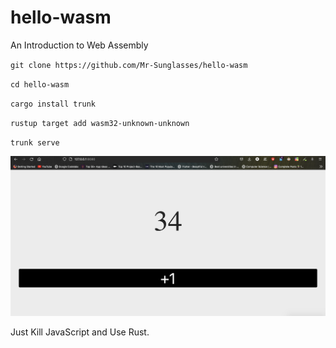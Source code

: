# hello-wasm
An Introduction to Web Assembly

`git clone https://github.com/Mr-Sunglasses/hello-wasm`

`cd hello-wasm`

`cargo install trunk`

`rustup target add wasm32-unknown-unknown`

`trunk serve`

![WASM Counter App](demo/demoWASM.png "Counter App")

Just Kill JavaScript and Use Rust.
